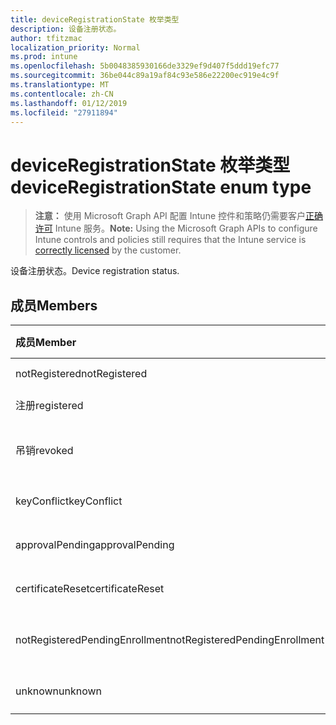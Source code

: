 ```yaml
---
title: deviceRegistrationState 枚举类型
description: 设备注册状态。
author: tfitzmac
localization_priority: Normal
ms.prod: intune
ms.openlocfilehash: 5b0048385930166de3329ef9d407f5ddd19efc77
ms.sourcegitcommit: 36be044c89a19af84c93e586e22200ec919e4c9f
ms.translationtype: MT
ms.contentlocale: zh-CN
ms.lasthandoff: 01/12/2019
ms.locfileid: "27911894"
---
```

# <a name="deviceregistrationstate-enum-type"></a><span data-ttu-id="3de2c-103">deviceRegistrationState 枚举类型</span><span class="sxs-lookup"><span data-stu-id="3de2c-103">deviceRegistrationState enum type</span></span>

> <span data-ttu-id="3de2c-104">**注意：** 使用 Microsoft Graph API 配置 Intune 控件和策略仍需要客户[正确许可](https://go.microsoft.com/fwlink/?linkid=839381) Intune 服务。</span><span class="sxs-lookup"><span data-stu-id="3de2c-104">**Note:** Using the Microsoft Graph APIs to configure Intune controls and policies still requires that the Intune service is [correctly licensed](https://go.microsoft.com/fwlink/?linkid=839381) by the customer.</span></span>

<span data-ttu-id="3de2c-105">设备注册状态。</span><span class="sxs-lookup"><span data-stu-id="3de2c-105">Device registration status.</span></span>
## <a name="members"></a><span data-ttu-id="3de2c-106">成员</span><span class="sxs-lookup"><span data-stu-id="3de2c-106">Members</span></span>
|<span data-ttu-id="3de2c-107">成员</span><span class="sxs-lookup"><span data-stu-id="3de2c-107">Member</span></span>|<span data-ttu-id="3de2c-108">值</span><span class="sxs-lookup"><span data-stu-id="3de2c-108">Value</span></span>|<span data-ttu-id="3de2c-109">Description</span><span class="sxs-lookup"><span data-stu-id="3de2c-109">Description</span></span>|
|:---|:---|:---|
|<span data-ttu-id="3de2c-110">notRegistered</span><span class="sxs-lookup"><span data-stu-id="3de2c-110">notRegistered</span></span>|<span data-ttu-id="3de2c-111">0</span><span class="sxs-lookup"><span data-stu-id="3de2c-111">0</span></span>|<span data-ttu-id="3de2c-112">未注册设备。</span><span class="sxs-lookup"><span data-stu-id="3de2c-112">The device is not registered.</span></span>|
|<span data-ttu-id="3de2c-113">注册</span><span class="sxs-lookup"><span data-stu-id="3de2c-113">registered</span></span>|<span data-ttu-id="3de2c-114">2</span><span class="sxs-lookup"><span data-stu-id="3de2c-114">2</span></span>|<span data-ttu-id="3de2c-115">已注册设备。</span><span class="sxs-lookup"><span data-stu-id="3de2c-115">The device is registered.</span></span>|
|<span data-ttu-id="3de2c-116">吊销</span><span class="sxs-lookup"><span data-stu-id="3de2c-116">revoked</span></span>|<span data-ttu-id="3de2c-117">3</span><span class="sxs-lookup"><span data-stu-id="3de2c-117">3</span></span>|<span data-ttu-id="3de2c-118">已阻止、 擦除或停用该设备。</span><span class="sxs-lookup"><span data-stu-id="3de2c-118">The device has been blocked, wiped or retired.</span></span>|
|<span data-ttu-id="3de2c-119">keyConflict</span><span class="sxs-lookup"><span data-stu-id="3de2c-119">keyConflict</span></span>|<span data-ttu-id="3de2c-120">4</span><span class="sxs-lookup"><span data-stu-id="3de2c-120">4</span></span>|<span data-ttu-id="3de2c-121">设备具有键冲突。</span><span class="sxs-lookup"><span data-stu-id="3de2c-121">The device has a key conflict.</span></span>|
|<span data-ttu-id="3de2c-122">approvalPending</span><span class="sxs-lookup"><span data-stu-id="3de2c-122">approvalPending</span></span>|<span data-ttu-id="3de2c-123">5</span><span class="sxs-lookup"><span data-stu-id="3de2c-123">5</span></span>|<span data-ttu-id="3de2c-124">设备是待审批状态。</span><span class="sxs-lookup"><span data-stu-id="3de2c-124">The device is pending approval.</span></span>|
|<span data-ttu-id="3de2c-125">certificateReset</span><span class="sxs-lookup"><span data-stu-id="3de2c-125">certificateReset</span></span>|<span data-ttu-id="3de2c-126">6</span><span class="sxs-lookup"><span data-stu-id="3de2c-126">6</span></span>|<span data-ttu-id="3de2c-127">设备证书已被重置。</span><span class="sxs-lookup"><span data-stu-id="3de2c-127">The device certificate has been reset.</span></span>|
|<span data-ttu-id="3de2c-128">notRegisteredPendingEnrollment</span><span class="sxs-lookup"><span data-stu-id="3de2c-128">notRegisteredPendingEnrollment</span></span>|<span data-ttu-id="3de2c-129">7</span><span class="sxs-lookup"><span data-stu-id="3de2c-129">7</span></span>|<span data-ttu-id="3de2c-130">未注册设备以及待处理的注册。</span><span class="sxs-lookup"><span data-stu-id="3de2c-130">The device is not registered and pending enrollment.</span></span>|
|<span data-ttu-id="3de2c-131">unknown</span><span class="sxs-lookup"><span data-stu-id="3de2c-131">unknown</span></span>|<span data-ttu-id="3de2c-132">8</span><span class="sxs-lookup"><span data-stu-id="3de2c-132">8</span></span>|<span data-ttu-id="3de2c-133">未知设备注册状态。</span><span class="sxs-lookup"><span data-stu-id="3de2c-133">The device registration status is unknown.</span></span>|



